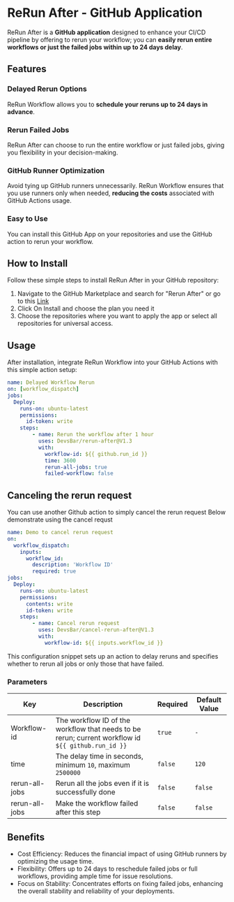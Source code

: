 # ReRun After - GitHub Application
ReRun After is a **GitHub application** designed to enhance your CI/CD pipeline by offering to rerun your workflow; you can **easily rerun entire workflows or just the failed jobs within up to 24 days delay**.

## Features
### Delayed Rerun Options
ReRun Workflow allows you to **schedule your reruns up to 24 days in advance**. 

### Rerun Failed Jobs
ReRun After can choose to run the entire workflow or just failed jobs, giving you flexibility in your decision-making.

### GitHub Runner Optimization
Avoid tying up GitHub runners unnecessarily. ReRun Workflow ensures that you use runners only when needed, **reducing the costs** associated with GitHub Actions usage.

### Easy to Use
You can install this GitHub App on your repositories and use the GitHub action to rerun your workflow.

## How to Install
Follow these simple steps to install ReRun After in your GitHub repository:
1. Navigate to the GitHub Marketplace and search for "Rerun After" or go to this [Link](https://github.com/apps/rerun-after)
2. Click On Install and choose the plan you need it
3. Choose the repositories where you want to apply the app or select all repositories for universal access.

## Usage
After installation, integrate ReRun Workflow into your GitHub Actions with this simple action setup:

```yaml
name: Delayed Workflow Rerun
on: [workflow_dispatch]
jobs:
  Deploy:
    runs-on: ubuntu-latest
    permissions:
      id-token: write
    steps:
        - name: Rerun the workflow after 1 hour
          uses: DevsBar/rerun-after@V1.3
          with:
            workflow-id: ${{ github.run_id }}
            time: 3600
            rerun-all-jobs: true
            failed-workflow: false
```

## Canceling the rerun request
You can use another Github action to simply cancel the rerun request
Below demonstrate using the cancel requst

```yaml
name: Demo to cancel rerun request
on:
  workflow_dispatch: 
    inputs:
      workflow_id:
        description: 'Workflow ID'
        required: true
jobs:
  Deploy:
    runs-on: ubuntu-latest
    permissions:
      contents: write
      id-token: write
    steps:
        - name: Cancel rerun request
          uses: DevsBar/cancel-rerun-after@V1.3
          with:
            workflow-id: ${{ inputs.workflow_id }}
```

This configuration snippet sets up an action to delay reruns and specifies whether to rerun all jobs or only those that have failed.

### Parameters
| Key | Description | Required | Default Value |
| --- | --- | --- | --- |
| Workflow-id | The workflow ID of the workflow that needs to be rerun; current workflow id `${{ github.run_id }}` | `true` | `-` |
| time | The delay time in seconds, minimum `10`, maximum `2500000` | `false` | `120` |
| rerun-all-jobs | Rerun all the jobs even if it is successfully done | `false` | `false` |
| rerun-all-jobs | Make the workflow failed after this step | `false` | `false` |


## Benefits
- Cost Efficiency: Reduces the financial impact of using GitHub runners by optimizing the usage time.
- Flexibility: Offers up to 24 days to reschedule failed jobs or full workflows, providing ample time for issue resolutions.
- Focus on Stability: Concentrates efforts on fixing failed jobs, enhancing the overall stability and reliability of your deployments.
